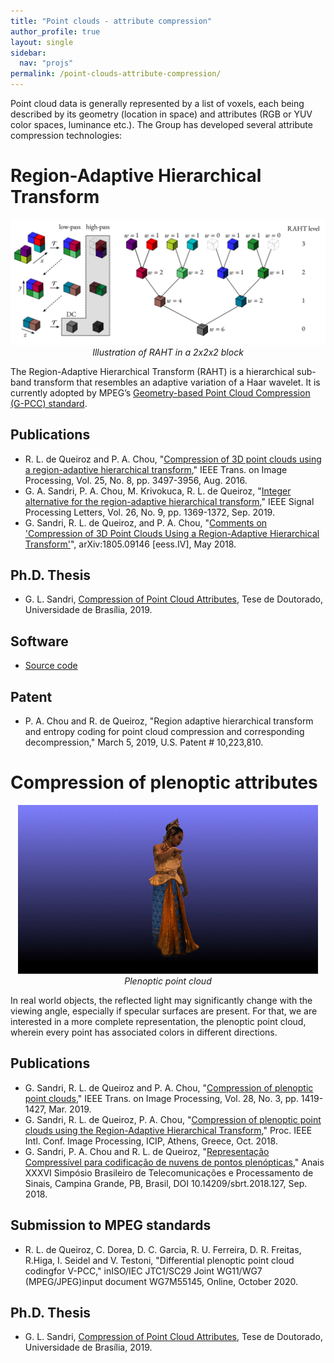 ```yaml
---
title: "Point clouds - attribute compression"
author_profile: true
layout: single
sidebar:
  nav: "projs"
permalink: /point-clouds-attribute-compression/
---
```


Point cloud data is generally represented by a list of voxels, each being described by its geometry (location in space) and attributes (RGB or YUV color spaces, luminance etc.). The Group has developed several attribute compression technologies:

# Region-Adaptive Hierarchical Transform

<p style="text-align:center;">
  <img src="https://github.com/DiogoCaetanoGarcia/minimal-mistakes/raw/master/assets/images/RAHT.png"><br>
  <i>Illustration of RAHT in a 2x2x2 block</i><br>
</p>

The Region-Adaptive Hierarchical Transform (RAHT) is a hierarchical sub-band transform that resembles an adaptive variation of a Haar wavelet. It is currently adopted by MPEG’s [Geometry-based Point Cloud Compression (G-PCC) standard](https://ieeexplore.ieee.org/document/8571288).

## Publications

* R. L. de Queiroz and P. A. Chou, "[Compression of 3D point clouds using a region-adaptive hierarchical transform](http://queiroz.divp.org/papers/ieee_tip_raht3d.pdf)," IEEE Trans. on Image Processing, Vol. 25, No. 8, pp. 3497-3956, Aug. 2016.
* G. A. Sandri, P. A. Chou, M. Krivokuca, R. L. de Queiroz, "[Integer alternative for the region-adaptive hierarchical transform](http://queiroz.divp.org/papers/ieee_spl_integer_raht.pdf)," IEEE Signal Processing Letters, Vol. 26, No. 9, pp. 1369-1372, Sep. 2019.
* G. Sandri, R. L. de Queiroz, and P. A. Chou, "[Comments on 'Compression of 3D Point Clouds Using a Region-Adaptive Hierarchical Transform'](https://arxiv.org/pdf/1805.09146.pdf)", arXiv:1805.09146 [eess.IV], May 2018.

## Ph.D. Thesis

* G. L. Sandri,  [Compression of Point Cloud Attributes](http://queiroz.divp.org/papers/tese_GustavoSandri_dsc.pdf), Tese de Doutorado, Universidade de Brasília, 2019.

## Software

* [Source code](https://github.com/digitalivp/RAHT)

## Patent

* P. A. Chou and R. de Queiroz, "Region adaptive hierarchical transform and entropy coding for point cloud compression and corresponding decompression," March 5, 2019, U.S. Patent # 10,223,810.

# Compression of plenoptic attributes

<p style="text-align:center;">
  <img src="https://github.com/DiogoCaetanoGarcia/minimal-mistakes/raw/master/assets/images/thai-rotate_small.gif"><br>
  <i>Plenoptic point cloud</i><br>
</p>

In real world objects, the reflected light may significantly change with the viewing angle, especially if specular surfaces are present. For that, we are interested in a more complete representation, the plenoptic point cloud, wherein every point has associated colors in different directions.

## Publications

* G. Sandri, R. L. de Queiroz and P. A. Chou, "[Compression of plenoptic point clouds](http://queiroz.divp.org/papers/ieee_tip2018_plenopticpc.pdf)," IEEE Trans. on Image Processing, Vol. 28, No. 3, pp. 1419-1427, Mar. 2019.
* G. Sandri, R. L. de Queiroz, P. A. Chou, "[Compression of plenoptic point clouds using the Region-Adaptive Hierarchical Transform](http://queiroz.divp.org/papers/icip2018_sandri.pdf)," Proc. IEEE Intl. Conf. Image Processing, ICIP, Athens, Greece, Oct. 2018.
* G. Sandri, P. A. Chou and R. L. de Queiroz, "[Representação Compressível para codificação de nuvens de pontos plenópticas](https://biblioteca.sbrt.org.br/articles/916)," Anais XXXVI Simpósio Brasileiro de Telecomunicações e Processamento de Sinais, Campina Grande, PB, Brasil, DOI 10.14209/sbrt.2018.127, Sep. 2018.

## Submission to MPEG standards

* R. L. de Queiroz, C. Dorea, D. C. Garcia, R. U. Ferreira, D. R. Freitas, R.Higa, I. Seidel and V. Testoni, "Differential plenoptic point cloud codingfor  V-PCC,"  inISO/IEC  JTC1/SC29  Joint  WG11/WG7  (MPEG/JPEG)input document WG7M55145, Online, October 2020.

## Ph.D. Thesis

* G. L. Sandri,  [Compression of Point Cloud Attributes](http://queiroz.divp.org/papers/tese_GustavoSandri_dsc.pdf), Tese de Doutorado, Universidade de Brasília, 2019.